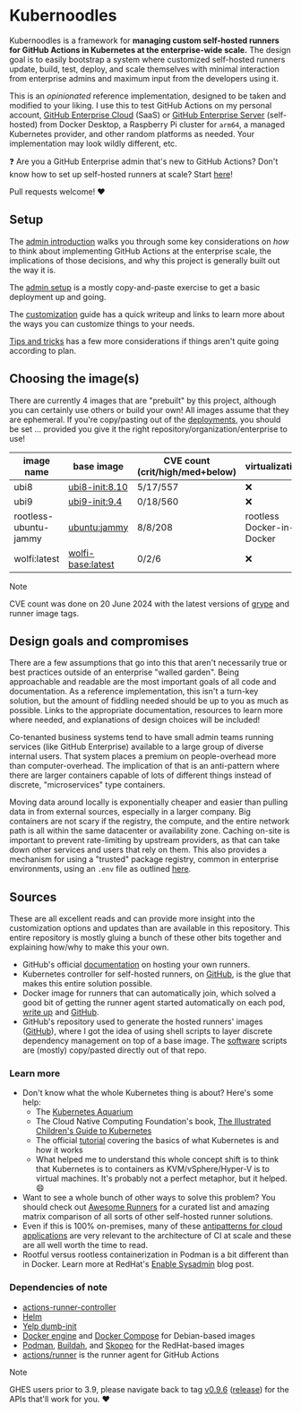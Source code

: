 # Kubernoodles

Kubernoodles is a framework for **managing custom self-hosted runners for GitHub Actions in Kubernetes at the enterprise-wide scale.**  The design goal is to easily bootstrap a system where customized self-hosted runners update, build, test, deploy, and scale themselves with minimal interaction from enterprise admins and maximum input from the developers using it.

This is an _opinionated_ reference implementation, designed to be taken and modified to your liking.  I use this to test GitHub Actions on my personal account, [GitHub Enterprise Cloud](https://github.com) (SaaS) or [GitHub Enterprise Server](https://docs.github.com/en/enterprise-server@latest) (self-hosted) from Docker Desktop, a Raspberry Pi cluster for `arm64`, a managed Kubernetes provider, and other random platforms as needed.  Your implementation may look wildly different, etc.

:question: Are you a GitHub Enterprise admin that's new to GitHub Actions?  Don't know how to set up self-hosted runners at scale?  Start [here](https://some-natalie.dev/blog/arch-guide-to-selfhosted-actions/)!

Pull requests welcome! :heart:

## Setup

The [admin introduction](https://some-natalie.dev/blog/arch-guide-to-selfhosted-actions/) walks you through some key considerations on _how_ to think about implementing GitHub Actions at the enterprise scale, the implications of those decisions, and why this project is generally built out the way it is.

The [admin setup](https://some-natalie.dev/blog/kubernoodles-pt-1) is a mostly copy-and-paste exercise to get a basic deployment up and going.

The [customization](https://some-natalie.dev/blog/kubernoodles-pt-5) guide has a quick writeup and links to learn more about the ways you can customize things to your needs.

[Tips and tricks](docs/tips-and-tricks.md) has a few more considerations if things aren't quite going according to plan.

## Choosing the image(s)

There are currently 4 images that are "prebuilt" by this project, although you can certainly use others or build your own!  All images assume that they are ephemeral.  If you're copy/pasting out of the [deployments](deployments), you should be set ... provided you give it the right repository/organization/enterprise to use!

<!-- START_SECTION:table -->
| image name | base image | CVE count<br>(crit/high/med+below) | virtualization? | sudo? | notes |
|---|---|---|---|---|---|
| ubi8 | [ubi8-init:8.10](https://catalog.redhat.com/software/containers/ubi8/ubi-init/5c359b97d70cc534b3a378c8) | 5/17/557 | :x: | :x: | n/a |
| ubi9 | [ubi9-init:9.4](https://catalog.redhat.com/software/containers/ubi9-init/6183297540a2d8e95c82e8bd) | 0/18/560 | :x: | :x: | n/a |
| rootless-ubuntu-jammy | [ubuntu:jammy](https://hub.docker.com/_/ubuntu) | 8/8/208 | rootless Docker-in-Docker | :x: | [common rootless problems](docs/tips-and-tricks.md#rootless-images) |
| wolfi:latest | [wolfi-base:latest](https://images.chainguard.dev/directory/image/wolfi-base/versions) | 0/2/6 | :x: | :x: | n/a |
<!-- END_SECTION:table -->

<!-- START_SECTION:date -->
> [!NOTE]
> CVE count was done on 20 June 2024 with the latest versions of [grype](https://github.com/anchore/grype) and runner image tags.
<!-- END_SECTION:date -->

## Design goals and compromises

There are a few assumptions that go into this that aren't necessarily true or best practices outside of an enterprise "walled garden".  Being approachable and readable are the most important goals of all code and documentation.  As a reference implementation, this isn't a turn-key solution, but the amount of fiddling needed should be up to you as much as possible.  Links to the appropriate documentation, resources to learn more where needed, and explanations of design choices will be included!

Co-tenanted business systems tend to have small admin teams running services (like GitHub Enterprise) available to a large group of diverse internal users.  That system places a premium on people-overhead more than computer-overhead.  The implication of that is an anti-pattern where there are larger containers capable of lots of different things instead of discrete, "microservices" type containers.

Moving data around locally is exponentially cheaper and easier than pulling data in from external sources, especially in a larger company.  Big containers are not scary if the registry, the compute, and the entire network path is all within the same datacenter or availability zone.  Caching on-site is important to prevent rate-limiting by upstream providers, as that can take down other services and users that rely on them.  This also provides a mechanism for using a "trusted" package registry, common in enterprise environments, using an `.env` file as outlined [here](images/README.md).

## Sources

These are all excellent reads and can provide more insight into the customization options and updates than are available in this repository.  This entire repository is mostly gluing a bunch of these other bits together and explaining how/why to make this your own.

- GitHub's official [documentation](https://docs.github.com/en/actions/hosting-your-own-runners) on hosting your own runners.
- Kubernetes controller for self-hosted runners, on [GitHub](https://github.com/actions/actions-runner-controller), is the glue that makes this entire solution possible.
- Docker image for runners that can automatically join, which solved a good bit of getting the runner agent started automatically on each pod, [write up](https://sanderknape.com/2020/03/self-hosted-github-actions-runner-kubernetes/) and [GitHub](https://github.com/SanderKnape/github-runner).
- GitHub's repository used to generate the hosted runners' images ([GitHub](https://github.com/actions/virtual-environments)), where I got the idea of using shell scripts to layer discrete dependency management on top of a base image.  The [software](../images/software) scripts are (mostly) copy/pasted directly out of that repo.

### Learn more

- Don't know what the whole Kubernetes thing is about?  Here's some help:
  - The [Kubernetes Aquarium](https://medium.com/@AnneLoVerso/the-kubernetes-aquarium-6a3d1d7a2afd)
  - The Cloud Native Computing Foundation's book, [The Illustrated Children's Guide to Kubernetes](https://www.cncf.io/phippy/the-childrens-illustrated-guide-to-kubernetes/)
  - The official [tutorial](https://kubernetes.io/docs/tutorials/kubernetes-basics/) covering the basics of what Kubernetes is and how it works
  - What helped me to understand this whole concept shift is to think that Kubernetes is to containers as KVM/vSphere/Hyper-V is to virtual machines.  It's probably not a perfect metaphor, but it helped. :smile:
- Want to see a whole bunch of other ways to solve this problem?  You should check out [Awesome Runners](https://jonico.github.io/awesome-runners) for a curated list and amazing matrix comparison of all sorts of other self-hosted runner solutions.
- Even if this is 100% on-premises, many of these [antipatterns for cloud applications](https://docs.microsoft.com/en-gb/azure/architecture/antipatterns/) are very relevant to the architecture of CI at scale and these are all well worth the time to read.
- Rootful versus rootless containerization in Podman is a bit different than in Docker.  Learn more at RedHat's [Enable Sysadmin](https://www.redhat.com/sysadmin/podman-inside-container) blog post.

### Dependencies of note

- [actions-runner-controller](https://github.com/actions/actions-runner-controller)
- [Helm](https://helm.sh/)
- [Yelp dumb-init](https://github.com/Yelp/dumb-init)
- [Docker engine](https://docs.docker.com/engine/release-notes/) and [Docker Compose](https://docs.docker.com/compose/release-notes/) for Debian-based images
- [Podman](https://github.com/containers/podman), [Buildah](https://github.com/containers/buildah), and [Skopeo](https://github.com/containers/skopeo) for the RedHat-based images
- [actions/runner](https://github.com/actions/runner) is the runner agent for GitHub Actions

> [!NOTE]
> GHES users prior to 3.9, please navigate back to tag [v0.9.6](https://github.com/some-natalie/kubernoodles/tree/v0.9.6) ([release](https://github.com/some-natalie/kubernoodles/releases/tag/v0.9.6)) for the APIs that'll work for you. :heart:
